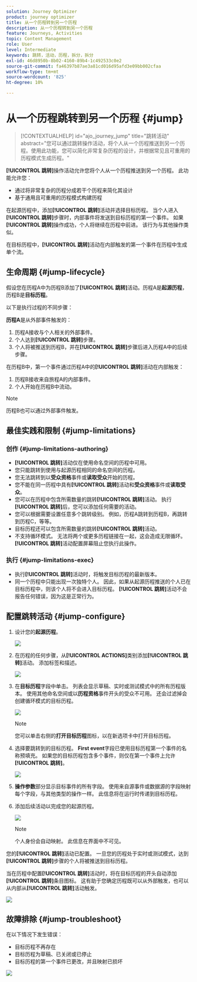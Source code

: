 ```yaml
---
solution: Journey Optimizer
product: journey optimizer
title: 从一个历程转到另一个历程
description: 从一个历程转到另一个历程
feature: Journeys, Activities
topic: Content Management
role: User
level: Intermediate
keywords: 跳转，活动，历程，拆分，拆分
exl-id: 46d8950b-8b02-4160-89b4-1c492533c0e2
source-git-commit: fa46397b87ae3a81cd016d95afd3e09bb002cfaa
workflow-type: tm+mt
source-wordcount: '825'
ht-degree: 10%

---
```


# 从一个历程跳转到另一个历程 {#jump}

>[!CONTEXTUALHELP]
>id="ajo_journey_jump"
>title="跳转活动"
>abstract="您可以通过跳转操作活动，将个人从一个历程推送到另一个历程。使用此功能，您可以简化非常复杂历程的设计，并根据常见且可重用的历程模式生成历程。"

**[!UICONTROL 跳转]**&#x200B;操作活动允许您将个人从一个历程推送到另一个历程。 此功能允许您：

* 通过将非常复杂的历程分成若干个历程来简化其设计
* 基于通用且可重用的历程模式构建历程

在起源历程中，添加&#x200B;**[!UICONTROL 跳转]**&#x200B;活动并选择目标历程。 当个人进入&#x200B;**[!UICONTROL 跳转]**&#x200B;步骤时，内部事件将发送到目标历程的第一个事件。 如果&#x200B;**[!UICONTROL 跳转]**&#x200B;操作成功，个人将继续在历程中前进。 该行为与其他操作类似。

在目标历程中，**[!UICONTROL 跳转]**&#x200B;活动在内部触发的第一个事件在历程中生成单个流。

## 生命周期 {#jump-lifecycle}

假设您在历程A中为历程B添加了&#x200B;**[!UICONTROL 跳转]**&#x200B;活动。历程A是&#x200B;**起源历程**，历程B是&#x200B;**目标历程**。

以下是执行过程的不同步骤：

**历程A**&#x200B;是从外部事件触发的：

1. 历程A接收与个人相关的外部事件。
1. 个人达到&#x200B;**[!UICONTROL 跳转]**&#x200B;步骤。
1. 个人将被推送到历程B，并在&#x200B;**[!UICONTROL 跳转]**&#x200B;步骤后进入历程A中的后续步骤。

在历程B中，第一个事件通过历程A中的&#x200B;**[!UICONTROL 跳转]**&#x200B;活动在内部触发：

1. 历程B接收来自旅程A的内部事件。
1. 个人开始在历程B中流动。

>[!NOTE]
>
>历程B也可以通过外部事件触发。

## 最佳实践和限制 {#jump-limitations}

### 创作 {#jump-limitations-authoring}

* **[!UICONTROL 跳转]**&#x200B;活动仅在使用命名空间的历程中可用。
* 您只能跳转到使用与起源历程相同的命名空间的历程。
* 您无法跳转到以&#x200B;**受众资格**&#x200B;事件或&#x200B;**读取受众**&#x200B;开始的历程。
* 您不能在同一历程中具有&#x200B;**[!UICONTROL 跳转]**&#x200B;活动和&#x200B;**受众资格**&#x200B;事件或&#x200B;**读取受众**。
* 您可以在历程中包含所需数量的跳转&#x200B;**[!UICONTROL 跳转]**&#x200B;活动。 执行&#x200B;**[!UICONTROL 跳转]**&#x200B;后，您可以添加任何需要的活动。
* 您可以根据需要设置任意多个跳转级别。 例如，历程A跳转到历程B，再跳转到历程C，等等。
* 目标历程还可以包含所需数量的跳转&#x200B;**[!UICONTROL 跳转]**&#x200B;活动。
* 不支持循环模式。 无法将两个或更多历程链接在一起，这会造成无限循环。 **[!UICONTROL 跳转]**&#x200B;活动配置屏幕阻止您执行此操作。

### 执行 {#jump-limitations-exec}

* 执行&#x200B;**[!UICONTROL 跳转]**&#x200B;活动时，将触发目标历程的最新版本。
* 同一个历程中只能出现一次独特个人。 因此，如果从起源历程推送的个人已在目标历程中，则该个人将不会进入目标历程。 **[!UICONTROL 跳转]**&#x200B;活动不会报告任何错误，因为这是正常行为。

## 配置跳转活动 {#jump-configure}

1. 设计您的&#x200B;**起源历程**。

   ![](assets/jump1.png)

1. 在历程的任何步骤，从&#x200B;**[!UICONTROL ACTIONS]**&#x200B;类别添加&#x200B;**[!UICONTROL 跳转]**&#x200B;活动。 添加标签和描述。

   ![](assets/jump2.png)

1. 在&#x200B;**目标历程**&#x200B;字段中单击。
列表会显示草稿、实时或测试模式中的所有历程版本。 使用其他命名空间或以&#x200B;**历程资格**&#x200B;事件开头的受众不可用。 还会过滤掉会创建循环模式的目标历程。

   ![](assets/jump3.png)

   >[!NOTE]
   >
   >您可以单击右侧的&#x200B;**打开目标历程**&#x200B;图标，以在新选项卡中打开目标历程。

1. 选择要跳转到的目标历程。
**First event**&#x200B;字段已使用目标历程第一个事件的名称预填充。 如果您的目标历程包含多个事件，则仅在第一个事件上允许&#x200B;**[!UICONTROL 跳转]**。

   ![](assets/jump4.png)

1. **操作参数**&#x200B;部分显示目标事件的所有字段。 使用来自源事件或数据源的字段映射每个字段，与其他类型的操作一样。 此信息将在运行时传递到目标历程。
1. 添加后续活动以完成您的起源历程。

   ![](assets/jump5.png)


   >[!NOTE]
   >
   >个人身份会自动映射。 此信息在界面中不可见。

您的&#x200B;**[!UICONTROL 跳转]**&#x200B;活动已配置。 一旦您的历程处于实时或测试模式，达到&#x200B;**[!UICONTROL 跳转]**&#x200B;步骤的个人将被推送到目标历程。

当在历程中配置&#x200B;**[!UICONTROL 跳转]**&#x200B;活动时，将在目标历程的开头自动添加&#x200B;**[!UICONTROL 跳转]**&#x200B;条目图标。 这有助于您确定历程既可以从外部触发，也可以从内部从&#x200B;**[!UICONTROL 跳转]**&#x200B;活动触发。

![](assets/jump7.png)

## 故障排除 {#jump-troubleshoot}

在以下情况下发生错误：

* 目标历程不再存在
* 目标历程为草稿、已关闭或已停止
* 目标历程的第一个事件已更改，并且映射已损坏

![](assets/jump6.png)
